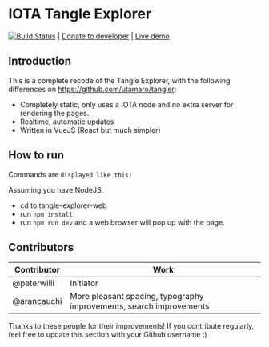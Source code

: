 # IOTA Tangle Explorer

[![Build Status](https://travis-ci.org/peterwilli/IOTA-tangle-explorer.svg?branch=master)](https://travis-ci.org/peterwilli/IOTA-tangle-explorer) | [Donate to developer](https://iota.codebuffet.co/#/addr/DSQXMGTAEPOKLVJVQPAXFEQYXECCMOQSRMYNRF9GOSKKPWPSHKETQFZXSIGSPGTCBVMNUVWZNDJOVJAIDLI9JPHZCB) | [Live demo](https://iota.codebuffet.co)

## Introduction

This is a complete recode of the Tangle Explorer, with the following differences on <https://github.com/utamaro/tangler>:

- Completely static, only uses a IOTA node and no extra server for rendering the pages.
- Realtime, automatic updates
- Written in VueJS (React but much simpler)

## How to run

Commands are `displayed like this!`

Assuming you have NodeJS.

- cd to tangle-explorer-web
- run `npm install`
- run `npm run dev` and a web browser will pop up with the page.

## Contributors

Contributor | Work
----------- | -------------------------------------------------------------------
@peterwilli | Initiator
@arancauchi | More pleasant spacing, typography improvements, search improvements

Thanks to these people for their improvements! If you contribute regularly, feel free to update this section with your Github username :)
